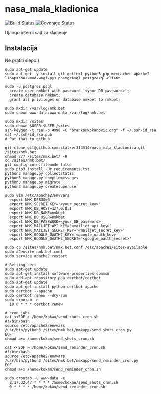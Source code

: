 nasa_mala_kladionica
====================

[![Build Status](https://travis-ci.org/stalker314314/nasa_mala_kladionica.svg?branch=master)](https://travis-ci.org/stalker314314/nasa_mala_kladionica)
[![Coverage Status](https://coveralls.io/repos/github/stalker314314/nasa_mala_kladionica/badge.svg)](https://coveralls.io/github/stalker314314/nasa_mala_kladionica)

Django interni sajt za kladjenje

## Instalacija

Ne pratiti slepo:)

```
sudo apt-get update
sudo apt-get -y install git gettext python3-pip memcached apache2 libapache2-mod-wsgi-py3 postgresql postgresql-client

sudo -u postgres psql
  create user nmkbet with password '<your_DB_password>';
  create database nmkbet;
  grant all privileges on database nmkbet to nmkbet;

sudo mkdir /var/log/nmk.bet
sudo chown www-data:www-data /var/log/nmk.bet

sudo mkdir /sites
sudo chown $USER:$USER /sites
ssh-keygen -t rsa -b 4096 -C "branko@kokanovic.org" -f ~/.ssh/id_rsa
cat ~/.ssh/id_rsa.pub
# Put that to github

git clone git@github.com:stalker314314/nasa_mala_kladionica.git /sites/nmk.bet
chmod 777 /sites/nmk.bet/ -R
cd /sites/nmk.bet/
git config core.filemode false
sudo pip3 install -Ur requirements.txt
python3 manage.py collectstatic
python3 manage.py compilemessages
python3 manage.py migrate
python3 manage.py createsuperuser

sudo vim /etc/apache2/envvars
  export NMK_DEBUG=0
  export NMK_SECRET_KEY='<your_secret_key>'
  export NMK_DB_HOST=127.0.0.1
  export NMK_DB_NAME=nmkbet
  export NMK_DB_USER=nmkbet
  export NMK_DB_PASSWORD=<your_DB_password>
  export NMK_MAILJET_API_KEY='<mailjet_api_key>'
  export NMK_MAILJET_SECRET_KEY='<mailjet_secret_key>'
  export NMK_GOOGLE_OAUTH2_KEY='<google_oauth_key>'
  export NMK_GOOGLE_OAUTH2_SECRET='<google_oauth_secret>'

sudo cp /sites/nmk.bet/nmk.bet.conf /etc/apache2/sites-available
sudo a2ensite nmk.bet.conf
sudo service apache2 restart

# Setting cert
sudo apt-get update
sudo apt-get install software-properties-common
sudo add-apt-repository ppa:certbot/certbot
sudo apt-get update
sudo apt-get install python-certbot-apache
sudo certbot --apache
sudo certbot renew --dry-run
sudo crontab -e
  10 0 * * * certbot renew

# cron jobs
cat <<EOF > /home/kokan/send_shots_cron.sh
#!/bin/bash
source /etc/apache2/envvars
/usr/bin/python3 /sites/nmk.bet/nmkapp/send_shots_cron.py
EOF
chmod a+x /home/kokan/send_shots_cron.sh

cat <<EOF > /home/kokan/send_reminder_cron.sh
#!/bin/bash
source /etc/apache2/envvars
/usr/bin/python3 /sites/nmk.bet/nmkapp/send_reminder_cron.py
EOF
chmod a+x /home/kokan/send_reminder_cron.sh

sudo crontab -u www-data -e
  2,17,32,47 * * * * /home/kokan/send_shots_cron.sh
  0 * * * * /home/kokan/send_reminder_cron.sh
```